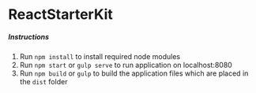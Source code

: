 # ReactStarterKit

##### Instructions
1. Run `npm install` to install required node modules
2. Run `npm start` or `gulp serve` to run application on localhost:8080
3. Run `npm build` or `gulp` to build the application files which are placed in the `dist` folder
